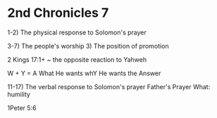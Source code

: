 # 2nd Chronicles 7

1-2) The physical response to Solomon's prayer

3-7) The people's worship
3) The position of promotion

2 Kings 17:1+ ~ the opposite reaction to Yahweh

W + Y = A
What He wants
whY He wants
the Answer


11-17) The verbal response to Solomon's prayer
Father's Prayer
What:
  humility

1Peter 5:6

  
